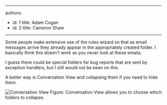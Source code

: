 

---
authors:
  - id: 1
    title: Adam Cogan
  - id: 2
    title: Cameron Shaw
---




<span class='intro'> <p>Some people make extensive use of the rules wizard so that as email messages arrive they already appear in the appropriately created folder. I basically think this doesn't work as you never look at these emails.</p> </span>

<p>I guess there could be special folders for bug reports that are sent by exception handlers, but I still would not be keen on this.</p>
<p>A better way is Conversation View and collapsing them if you need to hide them.&#160;</p><span class="ms-rteCustom-ImageArea"><img style="border-bottom&#58;0px solid;border-left&#58;0px solid;border-top&#58;0px solid;border-right&#58;0px solid;" border="0" alt="Conversation View" src="/Standards/Communication/RulesToBetterEmail/PublishingImages/conversationview.JPG" /> </span><span class="ms-rteCustom-FigureNormal">Figure&#58; Conversation View allows you to choose which folders to collapse.</span>


